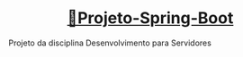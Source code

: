 <h1 align="center">
  <a href="https://projeto-si.herokuapp.com/">🔗Projeto-Spring-Boot</a>
</h1>
<p>Projeto da disciplina Desenvolvimento para Servidores</p>

